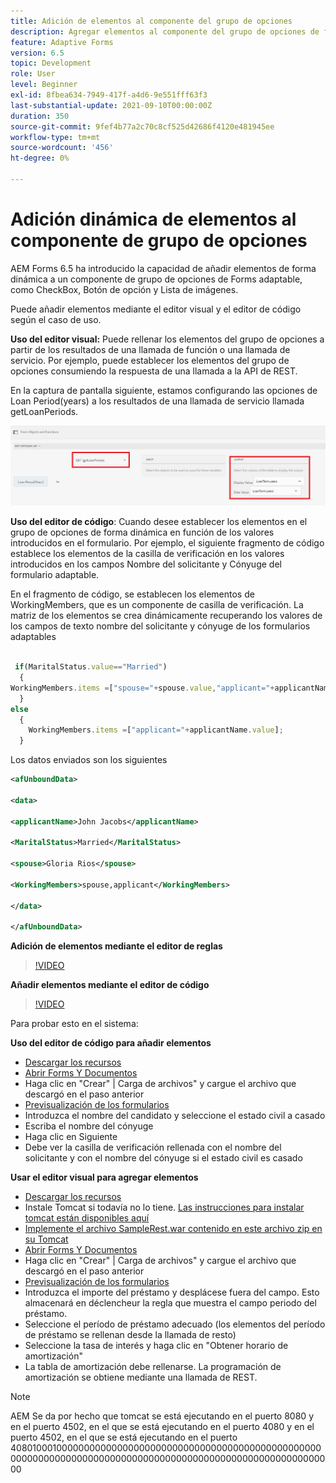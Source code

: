 ```yaml
---
title: Adición de elementos al componente del grupo de opciones
description: Agregar elementos al componente del grupo de opciones de forma dinámica
feature: Adaptive Forms
version: 6.5
topic: Development
role: User
level: Beginner
exl-id: 8fbea634-7949-417f-a4d6-9e551fff63f3
last-substantial-update: 2021-09-10T00:00:00Z
duration: 350
source-git-commit: 9fef4b77a2c70c8cf525d42686f4120e481945ee
workflow-type: tm+mt
source-wordcount: '456'
ht-degree: 0%

---
```


# Adición dinámica de elementos al componente de grupo de opciones

AEM Forms 6.5 ha introducido la capacidad de añadir elementos de forma dinámica a un componente de grupo de opciones de Forms adaptable, como CheckBox, Botón de opción y Lista de imágenes.


Puede añadir elementos mediante el editor visual y el editor de código según el caso de uso.

**Uso del editor visual:** Puede rellenar los elementos del grupo de opciones a partir de los resultados de una llamada de función o una llamada de servicio. Por ejemplo, puede establecer los elementos del grupo de opciones consumiendo la respuesta de una llamada a la API de REST.

En la captura de pantalla siguiente, estamos configurando las opciones de Loan Period(years) a los resultados de una llamada de servicio llamada getLoanPeriods.

![Editor de reglas](assets/ruleeditor.png)

**Uso del editor de código**: Cuando desee establecer los elementos en el grupo de opciones de forma dinámica en función de los valores introducidos en el formulario. Por ejemplo, el siguiente fragmento de código establece los elementos de la casilla de verificación en los valores introducidos en los campos Nombre del solicitante y Cónyuge del formulario adaptable.

En el fragmento de código, se establecen los elementos de WorkingMembers, que es un componente de casilla de verificación. La matriz de los elementos se crea dinámicamente recuperando los valores de los campos de texto nombre del solicitante y cónyuge de los formularios adaptables

```javascript
 
 if(MaritalStatus.value=="Married")
  {
WorkingMembers.items =["spouse="+spouse.value,"applicant="+applicantName.value];
  }
else
  {
    WorkingMembers.items =["applicant="+applicantName.value];
  }
```

Los datos enviados son los siguientes

```xml
<afUnboundData>

<data>

<applicantName>John Jacobs</applicantName>

<MaritalStatus>Married</MaritalStatus>

<spouse>Gloria Rios</spouse>

<WorkingMembers>spouse,applicant</WorkingMembers>

</data>

</afUnboundData>
```

**Adición de elementos mediante el editor de reglas**

>[!VIDEO](https://video.tv.adobe.com/v/26847?quality=12&learn=on)

**Añadir elementos mediante el editor de código**

>[!VIDEO](https://video.tv.adobe.com/v/26848?quality=12&learn=on)

Para probar esto en el sistema:

**Uso del editor de código para añadir elementos**

* [Descargar los recursos](assets/usingthecodeeditor.zip)
* [Abrir Forms Y Documentos](http://localhost:4502/aem/forms.html/content/dam/formsanddocuments)
* Haga clic en &quot;Crear&quot; | Carga de archivos&quot; y cargue el archivo que descargó en el paso anterior
* [Previsualización de los formularios](http://localhost:4502/content/dam/formsanddocuments/simpleform/jcr:content?wcmmode=disabled)
* Introduzca el nombre del candidato y seleccione el estado civil a casado
* Escriba el nombre del cónyuge
* Haga clic en Siguiente
* Debe ver la casilla de verificación rellenada con el nombre del solicitante y con el nombre del cónyuge si el estado civil es casado

**Usar el editor visual para agregar elementos**

* [Descargar los recursos](assets/usingthevisualeditor.zip)
* Instale Tomcat si todavía no lo tiene. [Las instrucciones para instalar tomcat están disponibles aquí](https://experienceleague.adobe.com/docs/experience-manager-learn/forms/ic-print-channel-tutorial/introduction.html)
* [Implemente el archivo SampleRest.war contenido en este archivo zip en su Tomcat](assets/sample-rest.zip)
* [Abrir Forms Y Documentos](http://localhost:4502/aem/forms.html/content/dam/formsanddocuments)
* Haga clic en &quot;Crear&quot; | Carga de archivos&quot; y cargue el archivo que descargó en el paso anterior
* [Previsualización de los formularios](http://localhost:4502/content/dam/formsanddocuments/amortizationschedule/jcr:content?wcmmode=disabled)
* Introduzca el importe del préstamo y desplácese fuera del campo. Esto almacenará en déclencheur la regla que muestra el campo periodo del préstamo.
* Seleccione el período de préstamo adecuado (los elementos del período de préstamo se rellenan desde la llamada de resto)
* Seleccione la tasa de interés y haga clic en &quot;Obtener horario de amortización&quot;
* La tabla de amortización debe rellenarse. La programación de amortización se obtiene mediante una llamada de REST.

>[!NOTE]
> AEM Se da por hecho que tomcat se está ejecutando en el puerto 8080 y en el puerto 4502, en el que se está ejecutando en el puerto 4080 y en el puerto 4502, en el que se está ejecutando en el puerto 40801000100000000000000000000000000000000000000000000000000000000000000000000000000000000000000000000000000000000000
